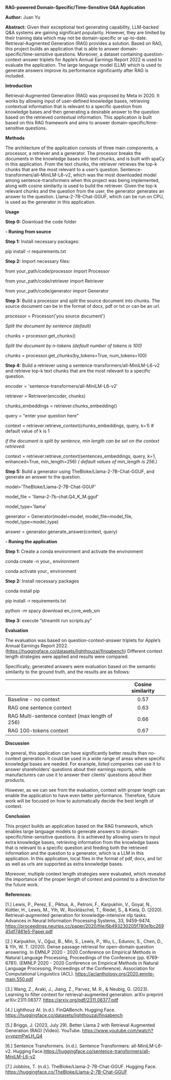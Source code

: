 
**RAG-powered Domain-Specific/Time-Sensitive Q&A Application**

**Author:** Juan Yu

**Abstract:** Given their exceptional text generating capability, LLM-backed Q&A systems are gaining significant popularity. However, they are limited by their training data which may not be domain-specific or up-to-date. Retrieval-Augmented Generation (RAG) provides a solution. Based on RAG, this project builds an application that is able to answer domain-specific/time-sensitive questions. Moreover, a dataset containing question-context-answer triplets for Apple’s Annual Earnings Report 2022 is used to evaluate the application. The large language model (LLM) which is used to generate answers improve its performance significantly after RAG is included.

**Introduction** 

Retrieval-Augmented Generation (RAG) was proposed by Meta in 2020. It works by allowing input of user-defined knowledge bases, retrieving contextual information that is relevant to a specific question from knowledge bases and then generating a desirable answer to the question based on the retrieved contextual information. This application is built based on this RAG framework and aims to answer domain-specific/time-sensitive questions.

**Methods**

The architecture of the application consists of three main components, a processor, a retriever and a generator. The processor breaks the documents in the knowledge bases into text chunks, and is built with spaCy in this application. From the text chunks, the retriever retrieves the top-k chunks that are the most relevant to a user’s question. Sentence-transformers/all-MiniLM-L6-v2, which was the most downloaded model among sentence-transformers when this project was being implemented, along with cosine similarity is used to build the retriever. Given the top-k relevant chunks and the question from the user, the generator generates an answer to the question. Llama-2-7B-Chat-GGUF, which can be run on CPU, is used as the generator in this application.

**Usage** 

**Step 0:** Download the code folder

**- Runing from source**

**Step 1:** Install necessary packages: 

pip install -r requirements.txt

**Step 2:** Import necessary files:

from your_path/code/processor import Processor

from your_path/code/retriever import Retriever

from your_path/code/generator import Generator

**Step 3:** Build a processor and split the source document into chunks. The source document can be in the format of docx, pdf or txt or can be an url. 

processor = Processor('you source document')

*Split the document by sentence (default)*

chunks = processor.get_chunks()

*Split the document by n-tokens (default number of tokens is 100)*

chunks = processor.get_chunks(by_tokens=True, num_tokens=100)

**Step 4:** Build a retriever using a sentence-transformers/all-MiniLM-L6-v2 and retrieve top-k text chunks that are the most relevant to a specific question.

encoder = 'sentence-transformers/all-MiniLM-L6-v2'

retriever = Retriever(encoder, chunks)

chunks_embeddings = retriever.chunks_embedding()

query = "enter your question here"

context = retriever.retrieve_context(chunks_embeddings, query, k=1) # default value of k is 1

*if the document is split by sentence, min length can be set on the context retrieved:*

context = retriever.retrieve_context(sentences_embeddings, query, k=1, enhanced=True, min_length=256) *( default values of min_length is 256.)*

**Step 5:** Build a generator using TheBloke/Llama-2-7B-Chat-GGUF, and generate an answer to the question. 

model='TheBloke/Llama-2-7B-Chat-GGUF'

model_file = 'llama-2-7b-chat.Q4_K_M.gguf'

model_type='llama'

generator = Generator(model=model, model_file=model_file, model_type=model_type)

answer = generator.generate_answer(context, query)

**- Runing the application**

**Step 1:** Create a conda environment and activate the environment

conda create -n your_ environment

conda activate your_ environment

**Step 2:** Install necessary packages

conda install pip

pip install -r requirements.txt

python -m spacy download en_core_web_sm

**Step 3:** execute “streamlit run scripts.py”

**Evaluation** 

The evaluation was based on question-context-answer triplets for Apple’s Annual Earnings Report 2022. (https://huggingface.co/datasets/lighthouzai/finqabench) Different context length strategies were applied and results were compared.

Specifically, generated answers were evaluation based on the semantic similarity to the ground truth, and the results are as follows:

|                                               | Cosine similarity |
| :---------------------------------------------|:-----------------:|
| Baseline - no context                         |         0.57      |
| RAG one sentence context                      |         0.63      |
| RAG Multi-sentence context (max length of 256)|         0.66      |
| RAG 100-tokens context                        |         0.67      |

**Discussion** 

In general, this application can have significantly better results than no-context generation. It could be used in a wide range of areas where specific knowledge bases are needed. For example, listed companies can use it to answer shareholders’ questions about their earnings reports, while manufacturers can use it to answer their clients’ questions about their products. 

However, as we can see from the evaluation, context with proper length can enable the application to have even better performance. Therefore, future work will be focused on how to automatically decide the best length of context. 

**Conclusion** 

This project builds an application based on the RAG framework, which enables large language models to generate answers to domain-specific/time-sensitive questions. It is achieved by allowing users to input extra knowledge bases, retrieving information from the knowledge bases that is relevant to a specific question and feeding both the retrieved information and the question to a generator, which is a LLM in this application. In this application, local files in the format of pdf, docx, and txt as well as urls are supported as extra knowledge bases. 

Moreover, multiple context length strategies were evaluated, which revealed the importance of the proper length of context and pointed to a direction for the future work. 

**References:**

[1.] Lewis, P., Perez, E., Piktus, A., Petroni, F., Karpukhin, V., Goyal, N., Küttler, H., Lewis, M., Yih, W., Rocktäschel, T., Riedel, S., & Kiela, D. (2020). Retrieval-augmented generation for knowledge-intensive nlp tasks. Advances in Neural Information Processing Systems, 33, 9459-9474. https://proceedings.neurips.cc/paper/2020/file/6b493230205f780e1bc26945df7481e5-Paper.pdf

[2.] Karpukhin, V., Oğuz, B., Min, S., Lewis, P., Wu, L., Edunov, S., Chen, D., & Yih, W. T. (2020). Dense passage retrieval for open-domain question answering. In EMNLP 2020 - 2020 Conference on Empirical Methods in Natural Language Processing, Proceedings of the Conference (pp. 6769-6781). (EMNLP 2020 - 2020 Conference on Empirical Methods in Natural Language Processing, Proceedings of the Conference). Association for Computational Linguistics (ACL). https://aclanthology.org/2020.emnlp-main.550.pdf

[3.] Wang, Z., Araki, J., Jiang, Z., Parvez, M. R., & Neubig, G. (2023). Learning to filter context for retrieval-augmented generation. arXiv preprint arXiv:2311.08377. https://arxiv.org/pdf/2311.08377.pdf

[4.] Lighthouz AI. (n.d.). FinQABench. Hugging Face. https://huggingface.co/datasets/lighthouzai/finqabench

[5.] Briggs, J. (2023, July 29). Better Llama 2 with Retrieval Augmented Generation (RAG) [Video]. YouTube. https://www.youtube.com/watch?v=ypzmPwLH_Q4

[6.] Sentence Transformers. (n.d.). Sentence Transformers: all-MiniLM-L6-v2. Hugging Face.https://huggingface.co/sentence-transformers/all-MiniLM-L6-v2

[7.] Jobbins, T. (n.d.). TheBloke/Llama-2-7B-Chat-GGUF. Hugging Face. https://huggingface.co/TheBloke/Llama-2-7B-Chat-GGUF
